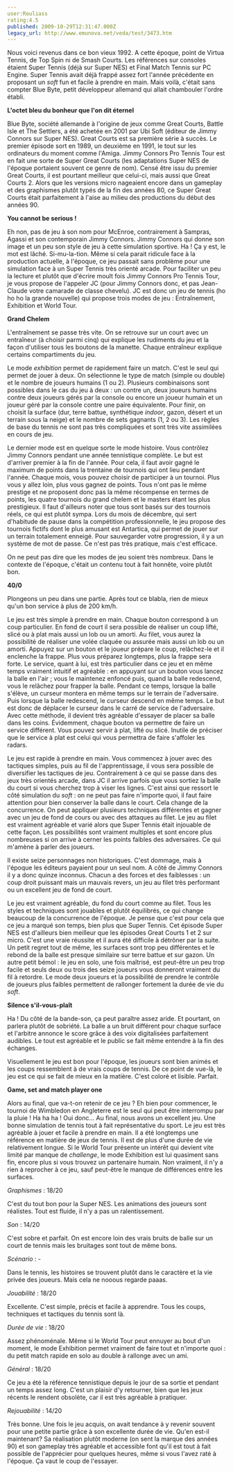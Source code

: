 ```yaml
---
user:Rouliass
rating:4.5
published: 2009-10-29T12:31:47.000Z
legacy_url: http://www.emunova.net/veda/test/3473.htm
---
```

Nous voici revenus dans ce bon vieux 1992\. A cette époque, point de Virtua Tennis, de Top Spin ni de Smash Courts. Les références sur consoles étaient Super Tennis (déjà sur Super NES) et Final Match Tennis sur PC Engine. Super Tennis avait déjà frappé assez fort l'année précédente en proposant un _soft_ fun et facile à prendre en main. Mais voilà, c'était sans compter Blue Byte, petit développeur allemand qui allait chambouler l'ordre établi.  

  

**L'octet bleu du bonheur que l'on dit éternel**  

  

Blue Byte, société allemande à l'origine de jeux comme Great Courts, Battle Isle et The Settlers, a été achetée en 2001 par Ubi Soft (éditeur de Jimmy Connors sur Super NES). Great Courts est sa première série à succès. Le premier épisode sort en 1989, un deuxième en 1991, le tout sur les ordinateurs du moment comme l'Amiga. Jimmy Connors Pro Tennis Tour est en fait une sorte de Super Great Courts (les adaptations Super NES de l'époque portaient souvent ce genre de nom). Censé être issu du premier Great Courts, il est pourtant meilleur que celui-ci, mais aussi que Great Courts 2\. Alors que les versions micro nageaient encore dans un gameplay et des graphismes plutôt typés de la fin des années 80, ce Super Great Courts était parfaitement à l'aise au milieu des productions du début des années 90\.  

  

**You cannot be serious !**  

  

Eh non, pas de jeu à son nom pour McEnroe, contrairement à Sampras, Agassi et son contemporain Jimmy Connors. Jimmy Connors qui donne son image et un peu son style de jeu à cette simulation sportive. Ha ! Ça y est, le mot est lâché. Si-mu-la-tion. Même si cela parait ridicule face à la production actuelle, à l'époque, ce jeu passait sans problème pour une simulation face à un Super Tennis très orienté arcade. Pour faciliter un peu la lecture et plutôt que d'écrire moult fois Jimmy Connors Pro Tennis Tour, je vous propose de l'appeler JC (pour Jimmy Connors donc, et pas Jean-Claude votre camarade de classe chevelu). JC est donc un jeu de tennis (ho ho ho la grande nouvelle) qui propose trois modes de jeu : Entraînement, Exhibition et World Tour.  

  

**Grand Chelem**  

  

L'entraînement se passe très vite. On se retrouve sur un court avec un entraîneur (à choisir parmi cinq) qui explique les rudiments du jeu et la façon d'utiliser tous les boutons de la manette. Chaque entraîneur explique certains compartiments du jeu.  

Le mode _exhibition_ permet de rapidement faire un match. C'est le seul qui permet de jouer à deux. On sélectionne le type de match (simple ou double) et le nombre de joueurs humains (1 ou 2). Plusieurs combinaisons sont possibles dans le cas du jeu à deux : un contre un, deux joueurs humains contre deux joueurs gérés par la console ou encore un joueur humain et un joueur géré par la console contre une paire équivalente. Pour finir, on choisit la surface (dur, terre battue, synthétique _indoor_, gazon, désert et un terrain sous la neige) et le nombre de sets gagnants (1, 2 ou 3). Les règles de base du tennis ne sont pas très compliquées et sont très vite assimilées en cours de jeu.  

Le dernier mode est en quelque sorte le mode histoire. Vous contrôlez Jimmy Connors pendant une année tennistique complète. Le but est d'arriver premier à la fin de l'année. Pour cela, il faut avoir gagné le maximum de points dans la trentaine de tournois qui ont lieu pendant l'année. Chaque mois, vous pouvez choisir de participer à un tournoi. Plus vous y allez loin, plus vous gagnez de points. Tous n'ont pas le même prestige et ne proposent donc pas la même récompense en termes de points, les quatre tournois du grand chelem et le masters étant les plus prestigieux. Il faut d'ailleurs noter que tous sont basés sur des tournois réels, ce qui est plutôt sympa. Lors du mois de décembre, qui sert d'habitude de pause dans la compétition professionnelle, le jeu propose des tournois fictifs dont le plus amusant est Antartica, qui permet de jouer sur un terrain totalement enneigé. Pour sauvegarder votre progression, il y a un système de mot de passe. Ce n'est pas très pratique, mais c'est efficace.  

On ne peut pas dire que les modes de jeu soient très nombreux. Dans le contexte de l'époque, c'était un contenu tout à fait honnête, voire plutôt bon.  

  

**40/0**  

  

Plongeons un peu dans une partie. Après tout ce blabla, rien de mieux qu'un bon service à plus de 200 km/h.  

Le jeu est très simple à prendre en main. Chaque bouton correspond à un coup particulier. En fond de court il sera possible de réaliser un coup lifté, slicé ou à plat mais aussi un lob ou un amorti. Au filet, vous aurez la possibilité de réaliser une volée claquée ou assurée mais aussi un lob ou un amorti. Appuyez sur un bouton et le joueur prépare le coup, relâchez-le et il enclenche la frappe. Plus vous préparez longtemps, plus la frappe sera forte. Le service, quant à lui, est très particulier dans ce jeu et en même temps vraiment intuitif et agréable : en appuyant sur un bouton vous lancez la balle en l'air ; vous le maintenez enfoncé puis, quand la balle redescend, vous le relâchez pour frapper la balle. Pendant ce temps, lorsque la balle s'élève, un curseur montera en même temps sur le terrain de l'adversaire. Puis lorsque la balle redescend, le curseur descend en même temps. Le but est donc de déplacer le curseur dans le carré de service de l'adversaire. Avec cette méthode, il devient très agréable d'essayer de placer sa balle dans les coins. Évidemment, chaque bouton va permettre de faire un service différent. Vous pouvez servir à plat, lifté ou slicé. Inutile de préciser que le service à plat est celui qui vous permettra de faire s'affoler les radars.  

Le jeu est rapide à prendre en main. Vous commencez à jouer avec des tactiques simples, puis au fil de l'apprentissage, il vous sera possible de diversifier les tactiques de jeu. Contrairement à ce qui se passe dans des jeux très orientés arcade, dans JC il arrive parfois que vous sortiez la balle du court si vous cherchez trop à viser les lignes. C'est ainsi que ressort le côté simulation du _soft_ : on ne peut pas faire n'importe quoi, il faut faire attention pour bien conserver la balle dans le court. Cela change de la concurrence. On peut appliquer plusieurs techniques différentes et gagner avec un jeu de fond de cours ou avec des attaques au filet. Le jeu au filet est vraiment agréable et varié alors que Super Tennis était injouable de cette façon. Les possibilités sont vraiment multiples et sont encore plus nombreuses si on arrive à cerner les points faibles des adversaires. Ce qui m'amène à parler des joueurs.  

Il existe seize personnages non historiques. C'est dommage, mais à l'époque les éditeurs payaient pour un seul nom. A côté de Jimmy Connors il y a donc quinze inconnus. Chacun a des forces et des faiblesses : un coup droit puissant mais un mauvais revers, un jeu au filet très performant ou un excellent jeu de fond de court.  

Le jeu est vraiment agréable, du fond du court comme au filet. Tous les styles et techniques sont jouables et plutôt équilibrés, ce qui change beaucoup de la concurrence de l'époque. Je pense que c'est pour cela que ce jeu a marqué son temps, bien plus que Super Tennis. Cet épisode Super NES est d'ailleurs bien meilleur que les épisodes Great Courts 1 et 2 sur micro. C'est une vraie réussite et il aura été difficile à détrôner par la suite. Un petit regret tout de même, les surfaces sont trop peu différentes et le rebond de la balle est presque similaire sur terre battue et sur gazon. Un autre petit bémol : le jeu en solo, une fois maîtrisé, est peut-être un peu trop facile et seuls deux ou trois des seize joueurs vous donneront vraiment du fil à retordre. Le mode deux joueurs et la possibilité de prendre le contrôle de joueurs plus faibles permettent de rallonger fortement la durée de vie du _soft_.  

  

**Silence s'il-vous-plaît**  

  

Ha ! Du côté de la bande-son, ça peut paraître assez aride. Et pourtant, on parlera plutôt de sobriété. La balle a un bruit différent pour chaque surface et l'arbitre annonce le score grâce à des voix digitalisées parfaitement audibles. Le tout est agréable et le public se fait même entendre à la fin des échanges.  

Visuellement le jeu est bon pour l'époque, les joueurs sont bien animés et les coups ressemblent à de vrais coups de tennis. De ce point de vue-là, le jeu est ce qui se fait de mieux en la matière. C'est coloré et lisible. Parfait.  

  

**Game, set and match player one**  

  

Alors au final, que va-t-on retenir de ce jeu ? Eh bien pour commencer, le tournoi de Wimbledon en Angleterre est le seul qui peut être interrompu par la pluie ! Ha ha ha ! Oui donc... Au final, nous avons un excellent jeu. Une bonne simulation de tennis tout à fait représentative du sport. Le jeu est très agréable à jouer et facile à prendre en main. Il a été longtemps une référence en matière de jeux de tennis. Il est de plus d'une durée de vie relativement longue. Si le World Tour présente un intérêt qui devient vite limité par manque de _challenge_, le mode Exhibition est lui quasiment sans fin, encore plus si vous trouvez un partenaire humain. Non vraiment, il n'y a rien à reprocher à ce jeu, sauf peut-être le manque de différences entre les surfaces.  

  

_Graphismes_ : 18/20  

C'est du tout bon pour la Super NES. Les animations des joueurs sont réalistes. Tout est fluide, il n'y a pas un ralentissement.  

  

_Son_ : 14/20  

C'est sobre et parfait. On est encore loin des vrais bruits de balle sur un court de tennis mais les bruitages sont tout de même bons.  

  

_Scénario_ : -  

Dans le tennis, les histoires se trouvent plutôt dans le caractère et la vie privée des joueurs. Mais cela ne nooous regarde paaas.  

  

_Jouabilité_ : 18/20  

Excellente. C'est simple, précis et facile à apprendre. Tous les coups, techniques et tactiques du tennis sont là.  

  

_Durée de vie_ : 18/20  

Assez phénoménale. Même si le World Tour peut ennuyer au bout d'un moment, le mode Exhibition permet vraiment de faire tout et n'importe quoi : du petit match rapide en solo au double à rallonge avec un ami.  

  

_Général_ : 18/20  

Ce jeu a été la référence tennistique depuis le jour de sa sortie et pendant un temps assez long. C'est un plaisir d'y retourner, bien que les jeux récents le rendent obsolète, car il est très agréable à pratiquer.  

  

_Rejouabilité_ : 14/20  

Très bonne. Une fois le jeu acquis, on avait tendance à y revenir souvent pour une petite partie grâce à son excellente durée de vie. Qu'en est-il maintenant? Sa réalisation plutôt moderne (on sent la marque des années 90) et son gameplay très agréable et accessible font qu'il est tout à fait possible de l'apprécier pour quelques heures, même si vous l'avez raté à l'époque. Ça vaut le coup de l'essayer.